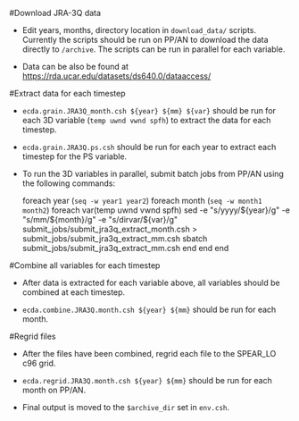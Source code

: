 #Download JRA-3Q data

- Edit years, months, directory location in `download_data/` scripts. Currently the scripts should be run on PP/AN to download the data directly to `/archive`. The scripts can be run in parallel for each variable.

- Data can be also be found at https://rda.ucar.edu/datasets/ds640.0/dataaccess/

#Extract data for each timestep

- `ecda.grain.JRA3Q_month.csh ${year} ${mm} ${var}` should be run for each 3D variable (`temp uwnd vwnd spfh`) to extract the data for each timestep.

- `ecda.grain.JRA3Q.ps.csh` should be run for each year to extract each timestep for the PS variable.

- To run the 3D variables in parallel, submit batch jobs from PP/AN using the following commands:

    foreach year (`seq -w year1 year2`)
    foreach month (`seq -w month1 month2`)
    foreach var(temp uwnd vwnd spfh)
    sed -e "s/yyyy/${year}/g" -e "s/mm/${month}/g" -e "s/dirvar/${var}/g" submit_jobs/submit_jra3q_extract_month.csh > submit_jobs/submit_jra3q_extract_mm.csh
    sbatch submit_jobs/submit_jra3q_extract_mm.csh
    end
    end
    end

#Combine all variables for each timestep

- After data is extracted for each variable above, all variables should be combined at each timestep.

- `ecda.combine.JRA3Q.month.csh ${year} ${mm}` should be run for each month.

#Regrid files

- After the files have been combined, regrid each file to the SPEAR_LO c96 grid. 

- `ecda.regrid.JRA3Q.month.csh ${year} ${mm}` should be run for each month on PP/AN.

- Final output is moved to the `$archive_dir` set in `env.csh`.

